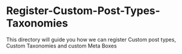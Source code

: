 # Register-Custom-Post-Types-Taxonomies
This directory will guide you how we can register Custom post types, Custom Taxonomies and custom Meta Boxes
